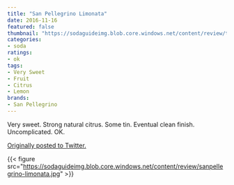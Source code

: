 ```yaml
---
title: "San Pellegrino Limonata"
date: 2016-11-16
featured: false
thumbnail: "https://sodaguideimg.blob.core.windows.net/content/review/thumbs/sanpellegrino-limonata.jpg"
categories:
- soda
ratings:
- ok
tags:
- Very Sweet
- Fruit
- Citrus
- Lemon
brands:
- San Pellegrino
---
```


Very sweet. Strong natural citrus. Some tin. Eventual clean finish. Uncomplicated. OK.

[Originally posted to Twitter.](https://twitter.com/Cavorter/status/799074655793532928)

{{< figure src="https://sodaguideimg.blob.core.windows.net/content/review/sanpellegrino-limonata.jpg" >}}
